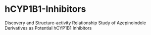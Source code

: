 # hCYP1B1-Inhibitors
Discovery and Structure-activity Relationship Study of Azepinoindole Derivatives as Potential hCYP1B1 Inhibitors

